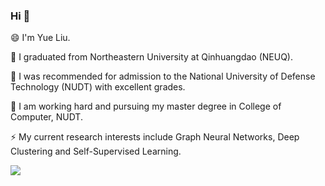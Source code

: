 ### Hi 👋

😄 I'm Yue Liu.

🔭 I graduated from Northeastern University at Qinhuangdao (NEUQ). 

🌱 I was recommended for admission to the National University of Defense Technology (NUDT) with excellent grades. 

👯 I am working hard and pursuing my master degree in College of Computer, NUDT. 

⚡ My current research interests include Graph Neural Networks, Deep Clustering and Self-Supervised Learning.


<img algin="center" src="https://github-readme-stats.vercel.app/api?username=yueliu1999&show_icons=true&icon_color=CE1D2D&text_color=718096&bg_color=ffffff&hide_title=true" />

<!--
**yueliu1999/yueliu1999** is a ✨ _special_ ✨ repository because its `README.md` (this file) appears on your GitHub profile.

Here are some ideas to get you started:

- 🔭 I’m currently working on ...
- 🌱 I’m currently learning ...
- 👯 I’m looking to collaborate on ...
- 🤔 I’m looking for help with ...
- 💬 Ask me about ...
- 📫 How to reach me: ...
- 😄 Pronouns: ...
- ⚡ Fun fact: ...
-->
